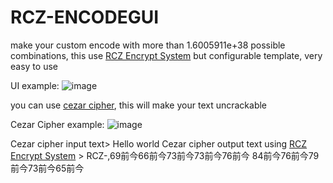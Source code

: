 # RCZ-ENCODEGUI
make your custom encode with more than 1.6005911e+38 possible combinations, this use [RCZ Encrypt System](https://github.com/Halqq/RCZEncryptationKT) but configurable template, very easy to use

UI example:
![image](https://user-images.githubusercontent.com/72313113/210157872-8d096e67-8a2e-4c66-adbc-ffef15dfbb49.png)

you can use [cezar cipher](https://en.wikipedia.org/wiki/Caesar_cipher), this will make your text uncrackable

Cezar Cipher example:
![image](https://user-images.githubusercontent.com/72313113/210157928-c0183a2b-caee-4be4-9510-2ede3f67d8dd.png)


Cezar cipher input text> Hello world
Cezar cipher output text using [RCZ Encrypt System](https://github.com/Halqq/RCZEncryptationKT) > RCZ-,69前今66前今73前今73前今76前今 84前今76前今79前今73前今65前今
